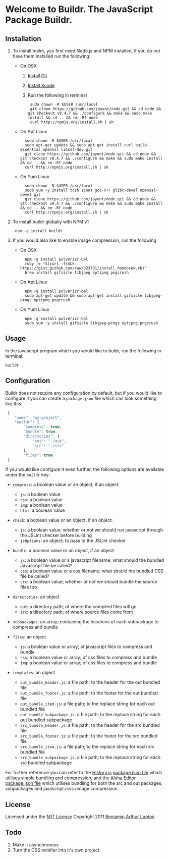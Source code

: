 # Welcome to Buildr. The JavaScript Package Buildr.


## Installation

1. To install buildr, you first need Node.js and NPM installed, if you do not have them installed run the following:

	- On OSX
		
		1. [Install Git](http://git-scm.com/download)

		2. [Install Xcode](http://itunes.apple.com/us/app/xcode/id422352214?mt=12&ls=1)

		3. Run the following in terminal
			
				sudo chown -R $USER /usr/local
				git clone https://github.com/joyent/node.git && cd node && git checkout v0.4.7 && ./configure && make && sudo make install && cd .. && rm -Rf node
				curl http://npmjs.org/install.sh | sh
		
	- On Apt Linux

			sudo chown -R $USER /usr/local
			sudo apt-get update && sudo apt-get install curl build-essential openssl libssl-dev git
			git clone https://github.com/joyent/node.git && cd node && git checkout v0.4.7 && ./configure && make && sudo make install && cd .. && rm -Rf node
			curl http://npmjs.org/install.sh | sh
	
	- On Yum Linux
			
			sudo chown -R $USER /usr/local
			sudo yum -y install tcsh scons gcc-c++ glibc-devel openssl-devel git
			git clone https://github.com/joyent/node.git && cd node && git checkout v0.4.7 && ./configure && make && sudo make install && cd .. && rm -Rf node
			curl http://npmjs.org/install.sh | sh

2. To install buildr globally with NPM v1

		npm -g install buildr

3. If you would also like to enable image compression, run the following

	- On OSX

			npm -g install pulverizr-bal
			ruby -e "$(curl -fsSLk https://gist.github.com/raw/323731/install_homebrew.rb)"
			brew install gifsicle libjpeg optipng pngcrush
	
	- On Apt Linux
			
			npm -g install pulverizr-bal
			sudo apt-get update && sudo apt-get install gifsicle libjpeg-progs optipng pngcrush
	
	- On Yum Linux
			
			npm -g install pulverizr-bal
			sudo yum -y install gifsicle libjpeg-progs optipng pngcrush


## Usage

In the javascript program which you would like to buldr, run the following in terminal:

	buildr .


## Configuration

Buildr does not require any configuration by default, but if you would like to configure it you can create a `package.json` file which can look something like this:

``` javascript
 {
    "name": "my-project",
    "buildr": {
        "compress": true,
        "bundle": true,
        "directories": {
            "out": "./out",
            "src": "./src"
        },
        "files": true
 }
```


If you would like configure it even further, the following options are available under the `buildr` key:

- `compress`: a boolean value or an object, if an object:
	- `js`: a boolean value
	- `css`: a boolean value
	- `img`: a boolean value
	- `html`: a boolean value

- `check`: a boolean value or an object, if an object:
	- `js`: a boolean value; whether or not we should run javascript through the JSLint checker before building
	- `jsOptions`: an object; to pass to the JSLint checker

- `bundle`: a boolean value or an object, if an object:
	- `js`: a boolean value or a javascript filename; what should the bundled Javascript file be called?
	- `css`: a boolean value or a css filename; what should hte bundled CSS file be called?
	- `src`: a boolean value; whether or not we should bundle the source files too

- `directories`: an object
	- `out`: a directory path; of where the compiled files will go
	- `src`: a directory path; of where source files come from

- `subpackages`: an array; containing the locations of each subpackage to compress and bundle

- `files`: an object
	- `js`: a boolean value or array; of javascript files to compress and bundle
	- `css`: a boolean value or array; of css files to compress and bundle
	- `img`: a boolean value or array; of css files to compress and bundle

- `templates`: an object
	- `out_bundle_header.js`: a file path; to the header for the out bundled file
	- `out_bundle_footer.js`: a file path; to the footer for the out bundled file
	- `out_bundle_item.js`: a file path; to the replace string for each out bundled file
	- `out_bundle_subpackage.js`: a file path; to the replace string for each out bundled subpackage
	- `src_bundle_header.js`: a file path; to the header for the src bundled file
	- `src_bundle_footer.js`: a file path; to the footer for the src bundled file
	- `src_bundle_item.js`: a file path; to the replace string for each src bundled file
	- `src_bundle_subpackage.js`: a file path; to the replace string for each src bundled subpackage

For further reference you can refer to the [History.js](https://github.com/balupton/history.js) [package.json file](https://github.com/balupton/history.js/raw/dev/package.json) which utilises simple bundling and compression, and the [Aloha Editor](https://github.com/alohaeditor/Aloha-Editor) [package.json file](https://github.com/alohaeditor/Aloha-Editor/raw/0.10/package.json) which utilises bundling for both the src and out packages, subpackages and javascript+css+image compression.


## License

Licensed under the [MIT License](http://creativecommons.org/licenses/MIT/)
Copyright 2011 [Benjamin Arthur Lupton](http://balupton.com)


## Todo

1. Make it asynchronous
2. Turn the CSS minifier into it's own project

